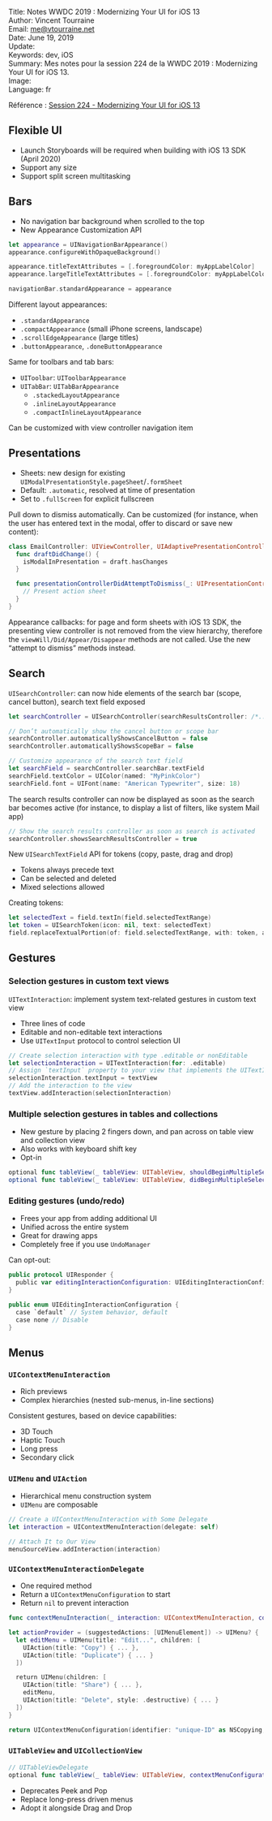 Title:     Notes WWDC 2019 : Modernizing Your UI for iOS 13  
Author:    Vincent Tourraine  
Email:     me@vtourraine.net  
Date:      June 19, 2019  
Update:    
Keywords:  dev, iOS  
Summary:   Mes notes pour la session 224 de la WWDC 2019 : Modernizing Your UI for iOS 13.  
Image:     
Language:  fr  


Référence : [Session 224 - Modernizing Your UI for iOS 13](https://developer.apple.com/wwdc19/224)

## Flexible UI
- Launch Storyboards will be required when building with iOS 13 SDK (April 2020)
- Support any size
- Support split screen multitasking

## Bars
- No navigation bar background when scrolled to the top
- New Appearance Customization API

``` swift
let appearance = UINavigationBarAppearance()
appearance.configureWithOpaqueBackground()

appearance.titleTextAttributes = [.foregroundColor: myAppLabelColor]
appearance.largeTitleTextAttributes = [.foregroundColor: myAppLabelColor]

navigationBar.standardAppearance = appearance
```

Different layout appearances:
- `.standardAppearance`
- `.compactAppearance` (small iPhone screens, landscape)
- `.scrollEdgeAppearance` (large titles)
- `.buttonAppearance`, `.doneButtonAppearance`

Same for toolbars and tab bars:
- `UIToolbar`: `UIToolbarAppearance`
- `UITabBar`: `UITabBarAppearance`
    - `.stackedLayoutAppearance`
    - `.inlineLayoutAppearance`
    - `.compactInlineLayoutAppearance`

Can be customized with view controller navigation item

## Presentations
- Sheets: new design for existing `UIModalPresentationStyle.pageSheet`/`.formSheet`
- Default: `.automatic`, resolved at time of presentation
- Set to `.fullScreen` for explicit fullscreen

Pull down to dismiss automatically. Can be customized (for instance, when the user has entered text in the modal, offer to discard or save new content):

``` swift
class EmailController: UIViewController, UIAdaptivePresentationControllerDelegate {
  func draftDidChange() {
    isModalInPresentation = draft.hasChanges
  }

  func presentationControllerDidAttemptToDismiss(_: UIPresentationController) {
    // Present action sheet
  }
}
```

Appearance callbacks: for page and form sheets with iOS 13 SDK, the presenting view controller is not removed from the view hierarchy, therefore the `viewWill/Did/Appear/Disappear` methods are not called. Use the new “attempt to dismiss” methods instead.

## Search
`UISearchController`: can now hide elements of the search bar (scope, cancel button), search text field exposed

``` swift
let searchController = UISearchController(searchResultsController: /*...*/)

// Don’t automatically show the cancel button or scope bar
searchController.automaticallyShowsCancelButton = false
searchController.automaticallyShowsScopeBar = false

// Customize appearance of the search text field
let searchField = searchController.searchBar.textField
searchField.textColor = UIColor(named: "MyPinkColor")
searchField.font = UIFont(name: "American Typewriter", size: 18)
```

The search results controller can now be displayed as soon as the search bar becomes active (for instance, to display a list of filters, like system Mail app)

``` swift
// Show the search results controller as soon as search is activated
searchController.showsSearchResultsController = true
```

New `UISearchTextField` API for tokens (copy, paste, drag and drop)
- Tokens always precede text
- Can be selected and deleted
- Mixed selections allowed

Creating tokens:
``` swift
let selectedText = field.textIn(field.selectedTextRange)
let token = UISearchToken(icon: nil, text: selectedText)
field.replaceTextualPortion(of: field.selectedTextRange, with: token, at: field.tokens.count)
```

## Gestures
### Selection gestures in custom text views

`UITextInteraction`: implement system text-related gestures in custom text view
- Three lines of code
- Editable and non-editable text interactions
- Use `UITextInput` protocol to control selection UI

``` swift
// Create selection interaction with type .editable or nonEditable
let selectionInteraction = UITextInteraction(for: .editable)
// Assign `textInput` property to your view that implements the UITextInput protocol
selectionInteraction.textInput = textView
// Add the interaction to the view
textView.addInteraction(selectionInteraction)

```

### Multiple selection gestures in tables and collections
- New gesture by placing 2 fingers down, and pan across on table view and collection view
- Also works with keyboard shift key
- Opt-in

``` swift
optional func tableView(_ tableView: UITableView, shouldBeginMultipleSelectionInteractionAtIndexPath indexPath: IndexPath) -> Bool
optional func tableView(_ tableView: UITableView, didBeginMultipleSelectionInteractionAtIndexPath indexPath: IndexPath)
```

### Editing gestures (undo/redo)
- Frees your app from adding additional UI
- Unified across the entire system
- Great for drawing apps
- Completely free if you use `UndoManager`

Can opt-out:
``` swift
public protocol UIResponder {
  public var editingInteractionConfiguration: UIEditingInteractionConfiguration
}

public enum UIEditingInteractionConfiguration {
  case `default` // System behavior, default
  case none // Disable
}
```

## Menus
### `UIContextMenuInteraction`

- Rich previews
- Complex hierarchies (nested sub-menus, in-line sections)

Consistent gestures, based on device capabilities:
- 3D Touch
- Haptic Touch
- Long press
- Secondary click

### `UIMenu` and `UIAction`
- Hierarchical menu construction system
- `UIMenu` are composable

``` swift
// Create a UIContextMenuInteraction with Some Delegate
let interaction = UIContextMenuInteraction(delegate: self)

// Attach It to Our View
menuSourceView.addInteraction(interaction)
```

### `UIContextMenuInteractionDelegate`

- One required method
- Return a `UIContextMenuConfiguration` to start
- Return `nil` to prevent interaction

``` swift
func contextMenuInteraction(_ interaction: UIContextMenuInteraction, configurationForMenuAtLocation location: CGPoint) -> UIContextMenuConfiguration?
```

``` swift
let actionProvider = (suggestedActions: [UIMenuElement]) -> UIMenu? {
  let editMenu = UIMenu(title: "Edit...", children: [
    UIAction(title: "Copy") { ... },
    UIAction(title: "Duplicate") { ... }
  ])

  return UIMenu(children: [
    UIAction(title: "Share") { ... },
    editMenu,
    UIAction(title: "Delete", style: .destructive) { ... }
  ])
}

return UIContextMenuConfiguration(identifier: "unique-ID" as NSCopying, previewProvider: nil, actionProvider: actionProvider)
```

### `UITableView` and `UICollectionView`
``` swift
// UITableViewDelegate
optional func tableView(_ tableView: UITableView, contextMenuConfigurationForRowAtIndexPath indexPath: IndexPath, point: CGPoint) -> UIContextMenuConfiguration?
```

- Deprecates Peek and Pop
- Replace long-press driven menus
- Adopt it alongside Drag and Drop
